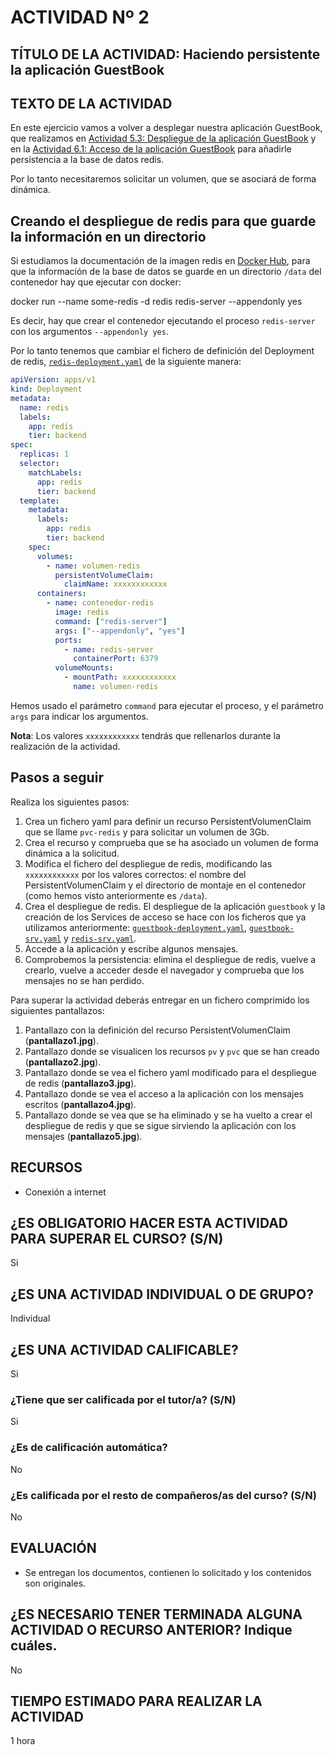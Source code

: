 # ACTIVIDAD Nº 2

## TÍTULO DE LA ACTIVIDAD: Haciendo persistente la aplicación GuestBook 

## TEXTO DE LA ACTIVIDAD

En este ejercicio vamos a volver a desplegar nuestra aplicación GuestBook, que realizamos en [Actividad 5.3: Despliegue de la aplicación GuestBook](../modulo5/actividad3.md) y en la [Actividad 6.1: Acceso de la aplicación GuestBook](../modulo6/actividad1.md) para añadirle persistencia a la base de datos redis.

Por lo tanto necesitaremos solicitar un volumen, que se asociará de forma dinámica.

## Creando el despliegue de redis para que guarde la información en un directorio

Si estudiamos la documentación de la imagen redis en [Docker Hub](https://hub.docker.com/_/redis), para que la información de la base de datos se guarde en un directorio `/data` del contenedor hay que ejecutar con docker:

  docker run --name some-redis -d redis redis-server --appendonly yes

Es decir, hay que crear el contenedor ejecutando el proceso `redis-server` con los argumentos `--appendonly yes`.

Por lo tanto tenemos que cambiar el fichero de definición del Deployment de redis, [`redis-deployment.yaml`](/files/guestbook/plantilla-redis-deployment.yaml) de la siguiente manera:

```yaml
apiVersion: apps/v1
kind: Deployment
metadata:
  name: redis
  labels:
    app: redis
    tier: backend
spec:
  replicas: 1
  selector:
    matchLabels:
      app: redis
      tier: backend
  template:
    metadata:
      labels:
        app: redis
        tier: backend
    spec:
      volumes:
        - name: volumen-redis
          persistentVolumeClaim:
            claimName: xxxxxxxxxxxx
      containers:
        - name: contenedor-redis
          image: redis
          command: ["redis-server"]
          args: ["--appendonly", "yes"]
          ports:
            - name: redis-server
              containerPort: 6379
          volumeMounts:
            - mountPath: xxxxxxxxxxxx
              name: volumen-redis
```
Hemos usado el parámetro `command` para ejecutar el proceso, y el parámetro `args` para indicar los argumentos.

**Nota**: Los valores `xxxxxxxxxxxx` tendrás que rellenarlos durante la realización de la actividad.

## Pasos a seguir

Realiza los siguientes pasos:

1. Crea un fichero yaml para definir un recurso PersistentVolumenClaim que se llame `pvc-redis` y para solicitar un volumen de 3Gb.
2. Crea el recurso y comprueba que se ha asociado un volumen de forma dinámica a la solicitud.
3. Modifica el fichero del despliegue de redis, modificando las `xxxxxxxxxxxx` por los valores correctos: el nombre del PersistentVolumenClaim y el directorio de montaje en el contenedor (como hemos visto anteriormente es `/data`).
4. Crea el despliegue de redis. El despliegue de la aplicación `guestbook` y la creación de los Services de acceso se hace con los ficheros que ya utilizamos anteriormente: [`guestbook-deployment.yaml`](files/guestbook/guestbook-deployment.yaml), [`guestbook-srv.yaml`](files/guestbook/guestbook-srv.yaml) y [`redis-srv.yaml`](files/guestbook/redis-srv.yaml).
5. Accede a la aplicación y escribe algunos mensajes.
6. Comprobemos la persistencia: elimina el despliegue de redis, vuelve a crearlo, vuelve a acceder desde el navegador y comprueba que los mensajes no se han perdido.

Para superar la actividad deberás entregar en un fichero comprimido los siguientes pantallazos:

1. Pantallazo con la definición del recurso PersistentVolumenClaim (**pantallazo1.jpg**).
2. Pantallazo donde se visualicen los recursos `pv` y `pvc` que se han creado (**pantallazo2.jpg**).
3. Pantallazo donde se vea el fichero yaml modificado para el despliegue de redis (**pantallazo3.jpg**).
4. Pantallazo donde se vea el acceso a la aplicación con los mensajes escritos (**pantallazo4.jpg**).
5. Pantallazo donde se vea que se ha eliminado y se ha vuelto a crear el despliegue de redis y que se sigue sirviendo la aplicación con los mensajes (**pantallazo5.jpg**).

## RECURSOS

* Conexión a internet


## ¿ES OBLIGATORIO HACER ESTA ACTIVIDAD PARA SUPERAR EL CURSO? (S/N)

Si

## ¿ES UNA ACTIVIDAD INDIVIDUAL O DE GRUPO?

Individual

## ¿ES UNA ACTIVIDAD CALIFICABLE?

Si

### ¿Tiene que ser calificada por el tutor/a? (S/N) 

Si

### ¿Es de calificación automática?

No

### ¿Es calificada por el resto de compañeros/as del curso? (S/N)

No

## EVALUACIÓN

* Se entregan los documentos, contienen lo solicitado y los contenidos son originales.

## ¿ES NECESARIO TENER TERMINADA ALGUNA ACTIVIDAD O RECURSO ANTERIOR? Indique cuáles.

No

## TIEMPO ESTIMADO PARA REALIZAR LA ACTIVIDAD

1 hora
